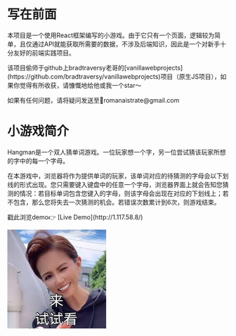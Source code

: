 # 写在前面
<p>
本项目是一个使用React框架编写的小游戏。由于它只有一个页面，逻辑较为简单，且仅通过API就能获取所需要的数据，不涉及后端知识，因此是一个对新手十分友好的前端实践项目。</p>
    
<p>该项目偷师于github上bradtraversy老哥的[vanillawebprojects](https://github.com/bradtraversy/vanillawebprojects)项目（原生JS项目），如果你觉得有所收获，请慷慨地给他或我一个star～</p>
    
<p>如果有任何问题，请将疑问发送至📮romanaistrate@gmail.com</p>


# 小游戏简介
<p>
Hangman是一个双人猜单词游戏。一位玩家想一个字，另一位尝试猜该玩家所想的字中的每一个字母。</p>

<p>在本游戏中，浏览器将作为提供单词的玩家，该单词对应的待猜测的字母会以下划线的形式出现。您只需要键入键盘中的任意一个字母，浏览器界面上就会告知您猜测的情况：若目标单词包含您键入的字母，则该字母会出现在对应的下划线上；若不包含，那么您将失去一次猜测的机会。若错误次数累计到6次，则游戏结束。</p>

<p>戳此浏览demo👉 [Live Demo](http://1.117.58.8/)</p>


![image](https://github.com/Aokaihua/React-based-Hangman-Game/blob/master/src/image/Meiyouji.jpg)
